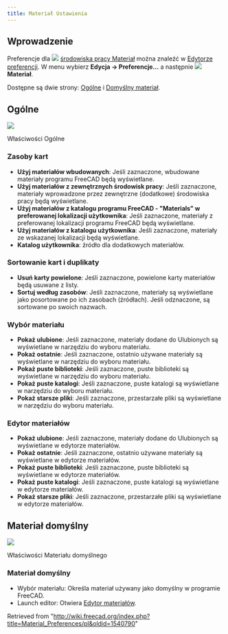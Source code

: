 ```yaml
---
title: Materiał Ustawienia
---
```

## Wprowadzenie

Preferencje dla ![](/images/Workbench_Material.svg) [środowiska pracy Materiał](/Material_Workbench/pl "Material Workbench/pl") można znaleźć w [Edytorze preferencji](/Preferences_Editor/pl "Preferences Editor/pl"). W menu wybierz **Edycja → Preferencje...** a następnie **![](/images/Workbench_Material.svg) Materiał**.

Dostępne są dwie strony: [Ogólne](#Ogólne) i [Domyślny materiał](#Domyślny_materiał).

## Ogólne

![](/images/Preferences_Material_Page_General.png)

Właściwości Ogólne

### Zasoby kart

* **Użyj materiałów wbudowanych**: Jeśli zaznaczone, wbudowane materiały programu FreeCAD będą wyświetlane.
* **Użyj materiałów z zewnętrznych środowisk pracy**: Jeśli zaznaczone, materiały wprowadzone przez zewnętrzne (dodatkowe) środowiska pracy będą wyświetlane.
* **Użyj materiałów z katalogu programu FreeCAD - "Materials" w preferowanej lokalizacji użytkownika**: Jeśli zaznaczone, materiały z preferowanej lokalizacji programu FreeCAD będą wyświetlane.
* **Użyj materiałów z katalogu użytkownika**: Jeśli zaznaczone, materiały ze wskazanej lokalizacji będą wyświetlane.
* **Katalog użytkownika**: źródło dla dodatkowych materiałów.

### Sortowanie kart i duplikaty

* **Usuń karty powielone**: Jeśli zaznaczone, powielone karty materiałów będą usuwane z listy.
* **Sortuj według zasobów**: Jeśli zaznaczone, materiały są wyświetlane jako posortowane po ich zasobach (źródłach). Jeśli odznaczone, są sortowane po swoich nazwach.

### Wybór materiału

* **Pokaż ulubione**: Jeśli zaznaczone, materiały dodane do Ulubionych są wyświetlane w narzędziu do wyboru materiału.
* **Pokaż ostatnie**: Jeśli zaznaczone, ostatnio używane materiały są wyświetlane w narzędziu do wyboru materiału.
* **Pokaż puste biblioteki**: Jeśli zaznaczone, puste biblioteki są wyświetlane w narzędziu do wyboru materiału.
* **Pokaż puste katalogi**: Jeśli zaznaczone, puste katalogi są wyświetlane w narzędziu do wyboru materiału.
* **Pokaż starsze pliki**: Jeśli zaznaczone, przestarzałe pliki są wyświetlane w narzędziu do wyboru materiału.

### Edytor materiałów

* **Pokaż ulubione**: Jeśli zaznaczone, materiały dodane do Ulubionych są wyświetlane w edytorze materiałów.
* **Pokaż ostatnie**: Jeśli zaznaczone, ostatnio używane materiały są wyświetlane w edytorze materiałów.
* **Pokaż puste biblioteki**: Jeśli zaznaczone, puste biblioteki są wyświetlane w edytorze materiałów.
* **Pokaż puste katalogi**: Jeśli zaznaczone, puste katalogi są wyświetlane w edytorze materiałów.
* **Pokaż starsze pliki**: Jeśli zaznaczone, przestarzałe pliki są wyświetlane w edytorze materiałów.

## Materiał domyślny

![](/images/Preferences_Material_Page_Default_Material.png)

Właściwości Materiału domyślnego

### Materiał domyślny

* Wybór materiału: Określa materiał używany jako domyślny w programie FreeCAD.
* Launch editor: Otwiera [Edytor materiałów](/Material_Edit/pl "Material Edit/pl").

Retrieved from "<http://wiki.freecad.org/index.php?title=Material_Preferences/pl&oldid=1540790>"